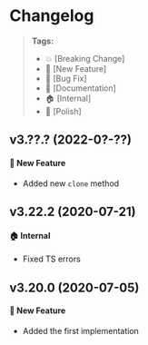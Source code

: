 Changelog
=========

> **Tags:**
> - :boom:       [Breaking Change]
> - :rocket:     [New Feature]
> - :bug:        [Bug Fix]
> - :memo:       [Documentation]
> - :house:      [Internal]
> - :nail_care:  [Polish]

## v3.??.? (2022-0?-??)

#### :rocket: New Feature

* Added new `clone` method

## v3.22.2 (2020-07-21)

#### :house: Internal

* Fixed TS errors

## v3.20.0 (2020-07-05)

#### :rocket: New Feature

* Added the first implementation
